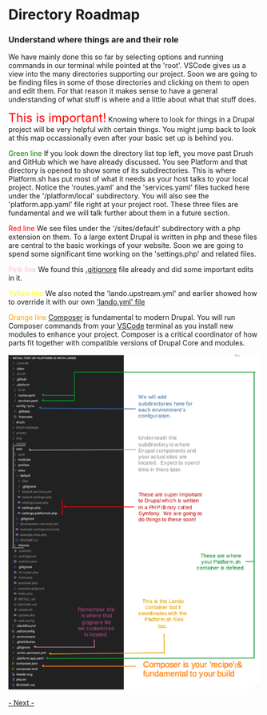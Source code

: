 
# Directory Roadmap

### Understand where things are and their role

We have mainly done this so far by selecting options and running commands in our terminal while pointed at the 'root'.  VSCode gives us a view into the many directories supporting our project.  Soon we are going to be finding files in some of those directories and clicking on them to open and edit them.  For that reason it makes sense to have a general understanding of what stuff is where and a little about what that stuff does.  

<font color=red size="5"> This is important!</font>  Knowing where to look for things in a Drupal project will be very helpful with certain things.  You might jump back to look at this map occassionally even after your basic set up is behind you.

<font color=green>Green line</font> If you look down the directory list top left, you move past Drush and GitHub which we have already discussed.  You see Platform and that directory is opened to show some of its subdirectories.  This is where Platform.sh has put most of what it needs as your host talks to your local project.  Notice the 'routes.yaml' and the 'services.yaml' files tucked here under the '/platform/local' subdirectory.  You will also see the 'platform.app.yaml' file right at your project root.  These three files are fundamental and we will talk further about them in a future section.

<font color=red>Red line</font> We see files under the '/sites/default' subdirectory with a php extension on them.  To a large extent Drupal is written in php and these files are central to the basic workings of your website.  Soon we are going to spend some significant time working on the 'settings.php' and related files.

<font color=pink>Pink line</font> We found this [.gitignore](../cicd/gitignore.md) file already and did some important edits in it. 

<font color=yellow>Yellow line</font> We also noted the 'lando.upstream.yml' and earlier showed how to override it with our own ['lando.yml' file](../cicd/cruisevscode#note-about-the-tool-called-drush)

<font color=orange>Orange line</font> [Composer](../book/opensource.md#developer:) is fundamental to modern Drupal.  You will run Composer commands from your [VSCode](../book/ide.md) terminal as you install new modules to enhance your project.  Composer is a critical coordinator of how parts fit together with compatible versions of Drupal Core and modules.<br>

<img src="../cicd/captures/directorymap.png"  width="900">



[- Next -](../cicd/configatroot.md)
